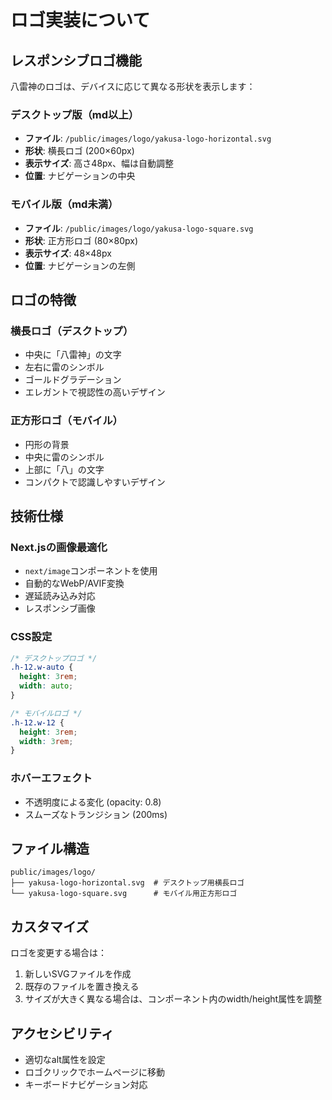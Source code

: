 # ロゴ実装について

## レスポンシブロゴ機能

八雷神のロゴは、デバイスに応じて異なる形状を表示します：

### デスクトップ版（md以上）
- **ファイル**: `/public/images/logo/yakusa-logo-horizontal.svg`
- **形状**: 横長ロゴ (200×60px)
- **表示サイズ**: 高さ48px、幅は自動調整
- **位置**: ナビゲーションの中央

### モバイル版（md未満）
- **ファイル**: `/public/images/logo/yakusa-logo-square.svg`
- **形状**: 正方形ロゴ (80×80px)
- **表示サイズ**: 48×48px
- **位置**: ナビゲーションの左側

## ロゴの特徴

### 横長ロゴ（デスクトップ）
- 中央に「八雷神」の文字
- 左右に雷のシンボル
- ゴールドグラデーション
- エレガントで視認性の高いデザイン

### 正方形ロゴ（モバイル）
- 円形の背景
- 中央に雷のシンボル
- 上部に「八」の文字
- コンパクトで認識しやすいデザイン

## 技術仕様

### Next.jsの画像最適化
- `next/image`コンポーネントを使用
- 自動的なWebP/AVIF変換
- 遅延読み込み対応
- レスポンシブ画像

### CSS設定
```css
/* デスクトップロゴ */
.h-12.w-auto {
  height: 3rem;
  width: auto;
}

/* モバイルロゴ */
.h-12.w-12 {
  height: 3rem;
  width: 3rem;
}
```

### ホバーエフェクト
- 不透明度による変化 (opacity: 0.8)
- スムーズなトランジション (200ms)

## ファイル構造

```
public/images/logo/
├── yakusa-logo-horizontal.svg  # デスクトップ用横長ロゴ
└── yakusa-logo-square.svg      # モバイル用正方形ロゴ
```

## カスタマイズ

ロゴを変更する場合は：

1. 新しいSVGファイルを作成
2. 既存のファイルを置き換える
3. サイズが大きく異なる場合は、コンポーネント内のwidth/height属性を調整

## アクセシビリティ

- 適切なalt属性を設定
- ロゴクリックでホームページに移動
- キーボードナビゲーション対応
